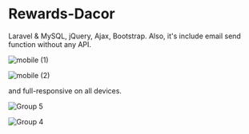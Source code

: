 # Rewards-Dacor
Laravel  & MySQL, jQuery, Ajax, Bootstrap.
 Also, it's  include email send function without any API.
 
![mobile (1)](https://user-images.githubusercontent.com/86986628/165870800-57c74ca3-f6cb-4062-8f88-a82e88fa61b6.gif)

![mobile (2)](https://user-images.githubusercontent.com/86986628/165870939-536baffd-91de-4d1c-9ef3-a98c80f85234.gif)


and full-responsive on all devices.

![Group 5](https://user-images.githubusercontent.com/86986628/165871596-7c13168d-43d1-4df9-aaab-bbcb51409e4f.png)

![Group 4](https://user-images.githubusercontent.com/86986628/165871657-01aa86cb-fc61-419b-857a-ac334ce36c1f.png)

